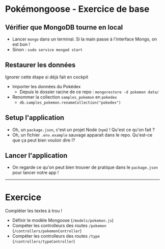 # Pokémongoose - Exercice de base 

## Vérifier que MongoDB tourne en local

- Lancer `mongo` dans un terminal. Si la main passe à l'interface Mongo, on est bon ! 
- Sinon : `sudo service mongod start`

## Restaurer les données

Ignorer cette étape si déjà fait en cockpit

- Importer les données du Pokédex
  - Depuis le dossier racine de ce repo : `mongorestore -d pokemon data/`
- Renommer la collection `samples_pokemon` en `pokedex`
  - `db.samples_pokemon.renameCollection("pokedex")`

## Setup l'application

- Oh, un `package.json`, c'est un projet Node (`npm`) ! Qu'est ce qu'on fait ? 
- Oh, un fichier `.env.example` sauvage apparait dans le repo. Qu'est-ce que ça peut bien vouloir dire !? 

## Lancer l'application

- On regarde ce qu'on peut bien trouver de pratique dans le `package.json` pour lancer notre app ! 

-----

# Exercice

Compléter les textes à trou ! 
- Définir le modèle Mongoose (`/models/pokemon.js`)
- Compéter les controlleurs des routes `/pokemon` (`/controllers/pokemonController`)
- Compéter les controlleurs des routes `/type` (`/controllers/typeController`)
